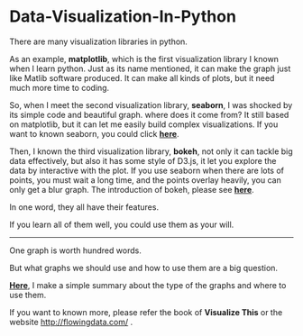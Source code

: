 # Data-Visualization-In-Python

There are many visualization libraries in python.

As an example, **matplotlib**, which is the first visualization library I known when I learn python.
Just as its name mentioned, it can make the graph just like Matlib software produced.
It can make all kinds of plots, but it need much more time to coding.

So, when I meet the second visualization library, **seaborn**, I was shocked by its simple code and beautiful graph.
where does it come from? It still based on matplotlib, but it can let me easily build complex visualizations.
If you want to known seaborn, you could click **[here](http://nbviewer.jupyter.org/github/yishi/Data-Visualization-In-Python/blob/master/introduction%20to%20seaborn.ipynb)**.

Then, I known the third visualization library, **bokeh**, not only it can tackle big data effectively, but also it has some style of D3.js, it let you explore the data by interactive with the plot.
If you use seaborn when there are lots of points, you must wait a long time, and the points overlay heavily, you can only get a blur graph.
The introduction of bokeh, please see **[here](http://nbviewer.jupyter.org/github/yishi/Data-Visualization-In-Python/blob/master/Introduction_of_bokeh.ipynb)**.

In one word, they all have their features.

If you learn all of them well, you could use them as your will.

****************************************************************************
One graph is worth hundred words.

But what graphs we should use and how to use them are a big question.

**[Here](http://nbviewer.jupyter.org/github/yishi/Data-Visualization-In-Python/blob/master/data_visualization_gallery.ipynb )**, I make a simple summary about the type of the graphs and where to use them.

If you want to known more, please refer the book of **Visualize This** or the website http://flowingdata.com/ .
